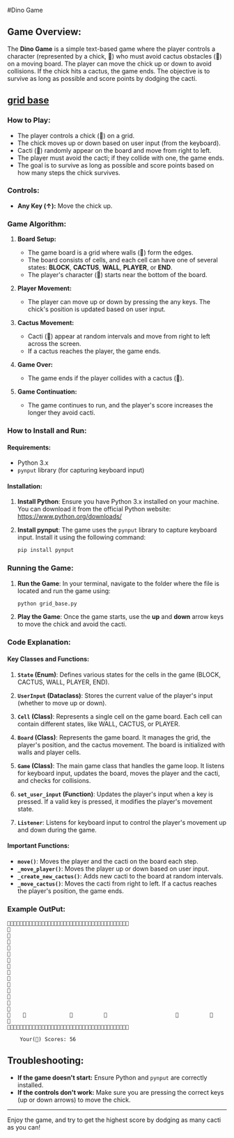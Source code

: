 #Dino Game

## Game Overview:
The **Dino Game** is a simple text-based game where the player controls a character (represented by a chick, 🐥) who must avoid cactus obstacles (🌵) on a moving board. The player can move the chick up or down to avoid collisions. If the chick hits a cactus, the game ends. The objective is to survive as long as possible and score points by dodging the cacti.

## [grid base](./grid_base.py)

### How to Play:
- The player controls a chick (🐥) on a grid.
- The chick moves up or down based on user input (from the keyboard).
- Cacti (🌵) randomly appear on the board and move from right to left.
- The player must avoid the cacti; if they collide with one, the game ends.
- The goal is to survive as long as possible and score points based on how many steps the chick survives.

### Controls:
- **Any Key (↑):** Move the chick up.

### Game Algorithm:
1. **Board Setup:**
   - The game board is a grid where walls (🔹) form the edges.
   - The board consists of cells, and each cell can have one of several states: **BLOCK**, **CACTUS**, **WALL**, **PLAYER**, or **END**.
   - The player's character (🐥) starts near the bottom of the board.

2. **Player Movement:**
   - The player can move up or down by pressing the any keys. The chick's position is updated based on user input.

3. **Cactus Movement:**
   - Cacti (🌵) appear at random intervals and move from right to left across the screen.
   - If a cactus reaches the player, the game ends.

4. **Game Over:**
   - The game ends if the player collides with a cactus (🌵).

5. **Game Continuation:**
   - The game continues to run, and the player's score increases the longer they avoid cacti.

### How to Install and Run:
#### Requirements:
- Python 3.x
- `pynput` library (for capturing keyboard input)

#### Installation:
1. **Install Python**: Ensure you have Python 3.x installed on your machine. You can download it from the official Python website: https://www.python.org/downloads/

2. **Install pynput**: The game uses the `pynput` library to capture keyboard input. Install it using the following command:
   ```bash
   pip install pynput
   ```

### Running the Game:
1. **Run the Game**: In your terminal, navigate to the folder where the file is located and run the game using:
   ```bash
   python grid_base.py
   ```

2. **Play the Game**: Once the game starts, use the **up** and **down** arrow keys to move the chick and avoid the cacti.

### Code Explanation:

#### Key Classes and Functions:

1. **`State` (Enum)**: Defines various states for the cells in the game (BLOCK, CACTUS, WALL, PLAYER, END).

2. **`UserInput` (Dataclass)**: Stores the current value of the player's input (whether to move up or down).

3. **`Cell` (Class)**: Represents a single cell on the game board. Each cell can contain different states, like WALL, CACTUS, or PLAYER.

4. **`Board` (Class)**: Represents the game board. It manages the grid, the player's position, and the cactus movement. The board is initialized with walls and player cells.

5. **`Game` (Class)**: The main game class that handles the game loop. It listens for keyboard input, updates the board, moves the player and the cacti, and checks for collisions.

6. **`set_user_input` (Function)**: Updates the player's input when a key is pressed. If a valid key is pressed, it modifies the player's movement state.

7. **`Listener`**: Listens for keyboard input to control the player's movement up and down during the game.

#### Important Functions:
- **`move()`**: Moves the player and the cacti on the board each step.
- **`_move_player()`**: Moves the player up or down based on user input.
- **`_create_new_cactus()`**: Adds new cacti to the board at random intervals.
- **`_move_cactus()`**: Moves the cacti from right to left. If a cactus reaches the player's position, the game ends.

### Example OutPut:
```
🔹🔹🔹🔹🔹🔹🔹🔹🔹🔹🔹🔹🔹🔹🔹🔹🔹🔹🔹🔹🔹🔹🔹🔹🔹🔹🔹🔹🔹🔹🔹🔹🔹🔹🔹🔹🔹🔹🔹
🔹                                                                             🔹
🔹                                                                             🔹
🔹                                                                             🔹
🔹                                                                             🔹
🔹                                                                             🔹
🔹                                                                             🔹
🔹                                                                             🔹
🔹    🐥              🌵          🌵                      🌵          🌵       🔹
🔹🔹🔹🔹🔹🔹🔹🔹🔹🔹🔹🔹🔹🔹🔹🔹🔹🔹🔹🔹🔹🔹🔹🔹🔹🔹🔹🔹🔹🔹🔹🔹🔹🔹🔹🔹🔹🔹🔹

    Your(🐥) Scores: 56
```
## Troubleshooting:
- **If the game doesn't start:** Ensure Python and `pynput` are correctly installed.
- **If the controls don't work:** Make sure you are pressing the correct keys (up or down arrows) to move the chick.

---

Enjoy the game, and try to get the highest score by dodging as many cacti as you can!
